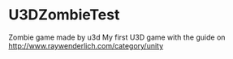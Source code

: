 # U3DZombieTest
Zombie game made by u3d
My first U3D game with the guide on http://www.raywenderlich.com/category/unity
